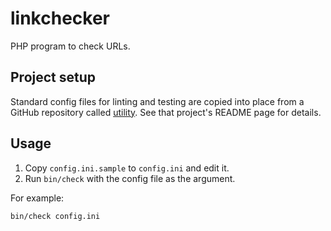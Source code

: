 # linkchecker

PHP program to check URLs.

## Project setup

Standard config files for linting and testing are copied into place from a GitHub repository called
[utility](https://github.com/douglasgreen/utility). See that project's README page for details.

## Usage

1. Copy `config.ini.sample` to `config.ini` and edit it.
2. Run `bin/check` with the config file as the argument.

For example:

```
bin/check config.ini
```
